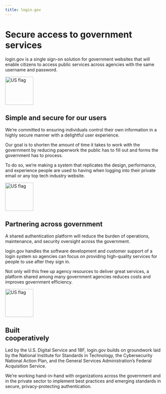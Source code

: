 ```yaml
---
title: login.gov
---
```


<div class="bg-navy mb-40p">
  <div id="intro-header" class="container cntnr-wide px2 py3 clearfix">
    <div class="sm-col sm-col-6 sm-col-right">
      <h1 class="mt0 mb2 h2 teal">Secure access to government services</h1>
      <p class="m0 white line-height-3">login.gov is a single sign-on solution for government websites that will enable citizens to access public services across agencies with the same username and password.</p>
    </div>
  </div>
</div>

<div class="bg-white">
  <div class="container cntnr-wide">
    <div class="clearfix mxn1">
      <div class="col sm-col-4 px2 mb3">
        <img alt="US flag" src="{{ site.baseurl }}/assets/img/users.svg" height="90">
        <h2 class="h3 mt-tiny mb2 pb2 blue border-bottom border-light-blue">Simple and secure for our users</h2>
        <p>We’re committed to ensuring individuals control their own information in a highly secure manner with a delightful user experience.</p>
        <p>Our goal is to shorten the amount of time it takes to work with the government by reducing paperwork the public has to fill out and forms the government has to process.</p> 
        <p>To do so, we’re making a system that replicates the design, performance, and experience people are used to having when logging into their private email or any top tech industry website.</p>
      </div>
      <div class="col sm-col-4 px2 mb3">
        <img alt="US flag" src="{{ site.baseurl }}/assets/img/partners.svg" height="90">
        <h2 class="h3 mt-tiny mb2 pb2 blue border-bottom border-light-blue">Partnering across government</h2>
        <p>A shared authentication platform will reduce the burden of operations, maintenance, and security oversight across the government.</p>
        <p>login.gov handles the software development and customer support of a login system so agencies can focus on providing high-quality services for people to use after they sign in.</p>
        <p>Not only will this free up agency resources to deliver great services, a platform shared among many government agencies reduces costs and improves government efficiency.</p>
      </div>
      <div class="col sm-col-4 px2 mb3">
        <img alt="US flag" src="{{ site.baseurl }}/assets/img/built.svg" height="90">
        <h2 class="h3 mt-tiny mb2 pb2 blue border-bottom border-light-blue">Built<br/>cooperatively</h2>
        <p>Led by the U.S. Digital Service and 18F, login.gov builds on groundwork laid by the National Institute for Standards in Technology, the Cybersecurity National Action Plan, and the General Services Administration’s Federal Acquisition Service.</p>
        <p>We’re working hand-in-hand with organizations across the government and in the private sector to implement best practices and emerging standards in secure, privacy-protecting authentication.</p>
      </div>
    </div>
  </div>
</div>
